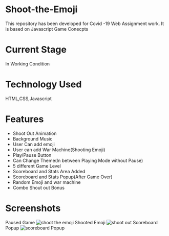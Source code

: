 # Shoot-the-Emoji
This repository has been developed for Covid -19 Web Assignment work. It is based on Javascript Game Conecpts
# Current Stage
In Working Condition
# Technology Used
HTML,CSS,Javascript
# Features

- Shoot Out Animation
- Background Music
- User Can add emoji
- User can add War Machine(Shooting Emoji)
- Play/Pause Button
- Can Change Theme(In between Playing Mode without Pause)
- 5 different Game Level
- Scoreboard and Stats Area Added
- Scoreboard and Stats Popup(After Game Over)
- Random Emoji and war machine
- Combo Shout out Bonus

# Screenshots
Paused Game
![shoot the emoji](https://user-images.githubusercontent.com/37480057/80604162-00e0bf80-8a4f-11ea-8fb6-9d346b6f36f8.png)
Shooted Emoji
![shoot out](https://user-images.githubusercontent.com/37480057/80604172-050cdd00-8a4f-11ea-8a23-39ada5958f93.png)
Scoreboard Popup
![scoreboard Popup](https://user-images.githubusercontent.com/37480057/80604223-16ee8000-8a4f-11ea-85cb-2f427029561e.png)

